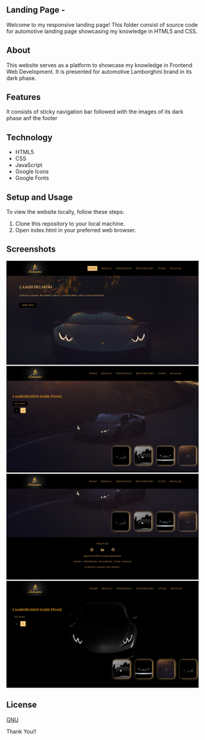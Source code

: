 ## Landing Page -
Welcome to my responsive landing page! This folder consist of source code for automotive landing page showcasing my knowledge in HTML5 and CSS.

## About 
This website serves as a platform to showcase my knowledge in Frontend Web Development. It is presented for automotive Lamborghini brand in its dark phase.

## Features
It consists of sticky navigation bar followed with the images of its dark phase anf the footer

## Technology
- HTML5
- CSS
- JavaScript
- Google Icons
- Google Fonts

## Setup and Usage
To view the website locally, follow these steps:

1. Clone this repository to your local machine.
2. Open index.html in your preferred web browser.

## Screenshots
![alt text](<Images/Screenshot 2024-05-09 134833.png>)
![alt text](<Images/Screenshot 2024-05-09 134921.png>)
![alt text](<Images/Screenshot 2024-05-09 134953.png>)
![alt text](<Images/Screenshot 2024-05-09 135054.png>)

## License
[GNU](License)

Thank You!!